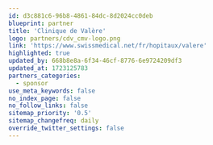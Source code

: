 ```yaml
---
id: d3c881c6-96b8-4861-84dc-8d2024cc0deb
blueprint: partner
title: 'Clinique de Valère'
logo: partners/cdv_cmv-logo.png
link: 'https://www.swissmedical.net/fr/hopitaux/valere'
highlighted: true
updated_by: 668b8e8a-6f34-46cf-8776-6e9724209df3
updated_at: 1723125783
partners_categories:
  - sponsor
use_meta_keywords: false
no_index_page: false
no_follow_links: false
sitemap_priority: '0.5'
sitemap_changefreq: daily
override_twitter_settings: false
---
```


